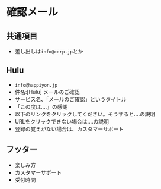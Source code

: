 # 確認メール

## 共通項目
- 差し出しは`info@corp.jp`とか

## Hulu
- `info@happiyon.jp`
- 件名:[Hulu] メールのご確認
- サービス名、「メールのご確認」というタイトル
- 「この度は‥‥」の感謝
- 以下のリンクをクリックしてください。そうすると‥‥の説明
- URLをクリックできない場合は‥‥の説明
- 登録の覚えがない場合は、カスタマーサポート

## フッター
- 楽しみ方
- カスタマーサポート
- 受付時間
